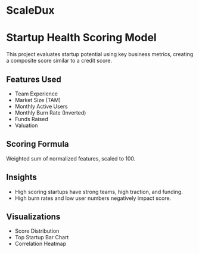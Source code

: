 # ScaleDux
# Startup Health Scoring Model

This project evaluates startup potential using key business metrics, creating a composite score similar to a credit score.

## Features Used
- Team Experience
- Market Size (TAM)
- Monthly Active Users
- Monthly Burn Rate (Inverted)
- Funds Raised
- Valuation

## Scoring Formula
Weighted sum of normalized features, scaled to 100.

## Insights
- High scoring startups have strong teams, high traction, and funding.
- High burn rates and low user numbers negatively impact score.

## Visualizations
- Score Distribution
- Top Startup Bar Chart
- Correlation Heatmap
